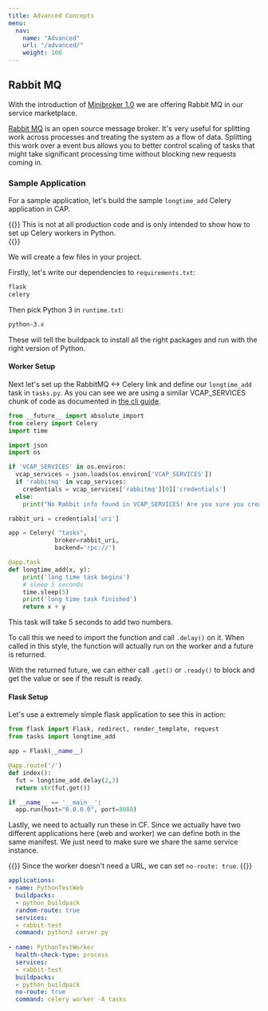 ```yaml
---
title: Advanced Concepts
menu:
  nav:
    name: "Advanced"
    url: "/advanced/"
    weight: 100
---
```



## Rabbit MQ

With the introduction of [Minibroker 1.0](https://github.com/kubernetes-sigs/minibroker/releases/tag/v1.0.0) we are offering Rabbit MQ in our service marketplace.

[Rabbit MQ](https://www.rabbitmq.com) is an open source message broker. It's very useful for splitting work across processes and treating the system as a flow of data. Splitting this work over a event bus allows you to better control scaling of tasks that might take significant processing time without blocking new requests coming in. 


### Sample Application

For a sample application, let's build the sample `longtime_add` Celery application in CAP. 

{{<callout title="Note">}}
This is not at all production code and is only intended to show how to set up Celery workers in Python.   
{{</callout>}}

We will create a few files in your project. 

Firstly, let's write our dependencies to `requirements.txt`: 

```requirements.txt
flask
celery
```

Then pick Python 3 in `runtime.txt`:
```runtime.txt
python-3.x
```

These will tell the buildpack to install all the right packages and run with the right version of Python.
#### Worker Setup


Next let's set up the RabbitMQ <-> Celery link and define our `longtime_add` task in `tasks.py`. As you can see we are using a similar VCAP_SERVICES chunk of code as documented in [the cli guide](/cli/).

```tasks.py
from __future__ import absolute_import
from celery import Celery
import time

import json
import os

if 'VCAP_SERVICES' in os.environ:
  vcap_services = json.loads(os.environ['VCAP_SERVICES'])
  if 'rabbitmq' in vcap_services:
    credentials = vcap_services['rabbitmq'][0]['credentials']
  else:
    print("No Rabbit info found in VCAP_SERVICES! Are you sure you created and bound the service to your app?")

rabbit_uri = credentials['uri']

app = Celery( "tasks",
             broker=rabbit_uri,
             backend='rpc://')

@app.task
def longtime_add(x, y):
    print('long time task begins')
    # sleep 5 seconds
    time.sleep(5)
    print('long time task finished')
    return x + y
```


This task will take 5 seconds to add two numbers.

To call this we need to import the function and call `.delay()` on it. When called in this style, the function will actually run on the worker and a future is returned. 

With the returned future, we can either call `.get()` or `.ready()` to block and get the value or see if the result is ready. 

#### Flask Setup

Let's use a extremely simple flask application to see this in action:
```server.py
from flask import Flask, redirect, render_template, request
from tasks import longtime_add

app = Flask(__name__)

@app.route('/')
def index():
  fut = longtime_add.delay(2,3)
  return str(fut.get())

if __name__ == '__main__':
  app.run(host="0.0.0.0", port=8080)
```

Lastly, we need to actually run these in CF. Since we actually have two different applications here (web and worker) we can define both in the same manifest. We just need to make sure we share the same service instance.

{{<callout title="Note">}}
Since the worker doesn't need a URL, we can set `no-route: true`.
{{</callout>}}

```manifest.yml
applications:
- name: PythonTestWeb
  buildpacks: 
  - python_buildpack
  random-route: true
  services:
  - rabbit-test
  command: python3 server.py
  
- name: PythonTestWorker
  health-check-type: process
  services:
  - rabbit-test
  buildpacks: 
  - python_buildpack
  no-route: true
  command: celery worker -A tasks
```